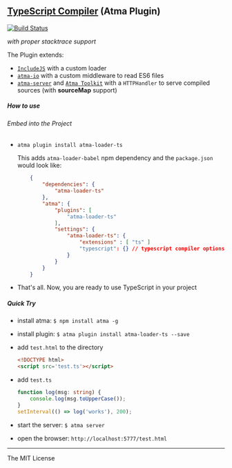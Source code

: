 [TypeScript Compiler](http://www.typescriptlang.org) (Atma Plugin)
-----
[![Build Status](https://travis-ci.org/atmajs/atma-loader-ts.png?branch=master)](https://travis-ci.org/atmajs/atma-loader-ts)

_with proper stacktrace support_

The Plugin extends:
- [`IncludeJS`](https://github.com/atmajs/IncludeJS) with a custom loader
- [`atma-io`](https://github.com/atmajs/atma-io) with a custom middleware to read ES6 files
- [`atma-server`](https://github.com/atmajs/atma-server) and [`Atma Toolkit`](https://github.com/atmajs/Atma.Toolkit) with a `HTTPHandler` to serve compiled sources (with **sourceMap** support)



##### How to use

###### Embed into the Project

+ `atma plugin install atma-loader-ts`

	This adds `atma-loader-babel` npm dependency and the `package.json` would look like:
    ```json
        {
            "dependencies": {
                "atma-loader-ts"
            },
            "atma": {
                "plugins": [
                    "atma-loader-ts"
                ],
                "settings": {
					"atma-loader-ts": {
						"extensions" : [ "ts" ]
						"typescript": {} // typescript compiler options
					}
                }
            }
        }
    ```
+ That's all. Now, you are ready to use TypeScript in your project

##### Quick Try

+ install atma: `$ npm install atma -g`
+ install plugin: `$ atma plugin install atma-loader-ts --save`
+ add `test.html` to the directory

    ```html
    <!DOCTYPE html>
    <script src='test.ts'></script>
    ```
+ add `test.ts`
    
    ```ts
    function log(msg: string) {
        console.log(msg.toUpperCase());
    }
    setInterval(() => log('works'), 200);
    ```
+ start the server: `$ atma server`
+ open the browser: `http://localhost:5777/test.html`



----
The MIT License